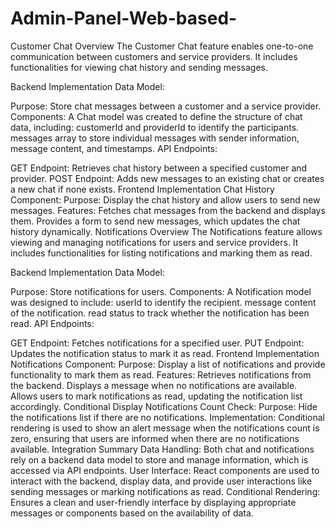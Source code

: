 ﻿# Admin-Panel-Web-based-

 Customer Chat
Overview
The Customer Chat feature enables one-to-one communication between customers and service providers. It includes functionalities for viewing chat history and sending messages.

Backend Implementation
Data Model:

Purpose: Store chat messages between a customer and a service provider.
Components: A Chat model was created to define the structure of chat data, including:
customerId and providerId to identify the participants.
messages array to store individual messages with sender information, message content, and timestamps.
API Endpoints:

GET Endpoint: Retrieves chat history between a specified customer and provider.
POST Endpoint: Adds new messages to an existing chat or creates a new chat if none exists.
Frontend Implementation
Chat History Component:
Purpose: Display the chat history and allow users to send new messages.
Features:
Fetches chat messages from the backend and displays them.
Provides a form to send new messages, which updates the chat history dynamically.
Notifications
Overview
The Notifications feature allows viewing and managing notifications for users and service providers. It includes functionalities for listing notifications and marking them as read.

Backend Implementation
Data Model:

Purpose: Store notifications for users.
Components: A Notification model was designed to include:
userId to identify the recipient.
message content of the notification.
read status to track whether the notification has been read.
API Endpoints:

GET Endpoint: Fetches notifications for a specified user.
PUT Endpoint: Updates the notification status to mark it as read.
Frontend Implementation
Notifications Component:
Purpose: Display a list of notifications and provide functionality to mark them as read.
Features:
Retrieves notifications from the backend.
Displays a message when no notifications are available.
Allows users to mark notifications as read, updating the notification list accordingly.
Conditional Display
Notifications Count Check:
Purpose: Hide the notifications list if there are no notifications.
Implementation: Conditional rendering is used to show an alert message when the notifications count is zero, ensuring that users are informed when there are no notifications available.
Integration Summary
Data Handling: Both chat and notifications rely on a backend data model to store and manage information, which is accessed via API endpoints.
User Interface: React components are used to interact with the backend, display data, and provide user interactions like sending messages or marking notifications as read.
Conditional Rendering: Ensures a clean and user-friendly interface by displaying appropriate messages or components based on the availability of data.
